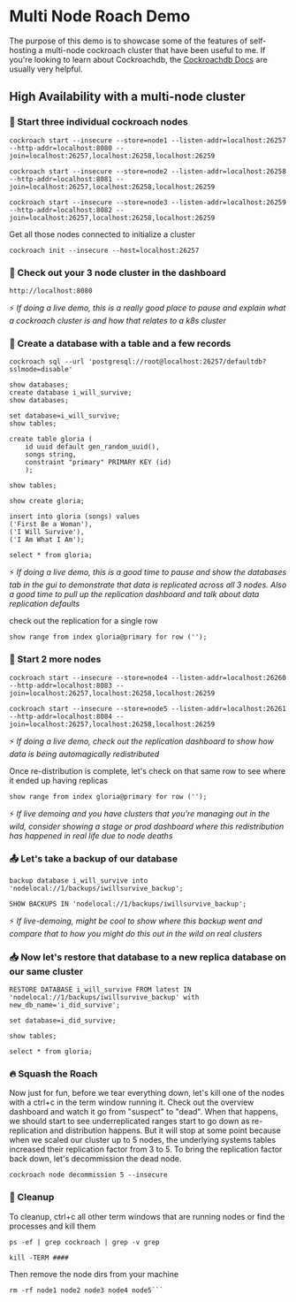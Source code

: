 # Multi Node Roach Demo
The purpose of this demo is to showcase some of the features of self-hosting a multi-node cockroach cluster that have been useful to me. If you're looking to learn about Cockroachdb, the [Cockroachdb Docs](https://www.cockroachlabs.com/docs/) are usually very helpful.

## High Availability with a multi-node cluster

### :battery: Start three individual cockroach nodes 
```
cockroach start --insecure --store=node1 --listen-addr=localhost:26257 --http-addr=localhost:8080 --join=localhost:26257,localhost:26258,localhost:26259
```

```
cockroach start --insecure --store=node2 --listen-addr=localhost:26258 --http-addr=localhost:8081 --join=localhost:26257,localhost:26258,localhost:26259
```

```
cockroach start --insecure --store=node3 --listen-addr=localhost:26259 --http-addr=localhost:8082 --join=localhost:26257,localhost:26258,localhost:26259

```
Get all those nodes connected to initialize a cluster
```
cockroach init --insecure --host=localhost:26257
```

### :eyes: Check out your 3 node cluster in the dashboard 
```
http://localhost:8080
```
:zap: *If doing a live demo, this is a really good place to pause and explain what a cockroach cluster is and how that relates to a k8s cluster*

### :page_facing_up: Create a database with a table and a few records 
```
cockroach sql --url 'postgresql://root@localhost:26257/defaultdb?sslmode=disable'
```
```
show databases;
create database i_will_survive;
show databases;
```
```
set database=i_will_survive;
show tables;

create table gloria (
    id uuid default gen_random_uuid(), 
    songs string, 
    constraint "primary" PRIMARY KEY (id)
    );

show tables;
```

```
show create gloria;

insert into gloria (songs) values 
('First Be a Woman'), 
('I Will Survive'), 
('I Am What I Am');

select * from gloria;

```
:zap: *If doing a live demo, this is a good time to pause and show the databases tab in the gui to demonstrate that data is replicated across all 3 nodes. Also a good time to pull up the replication dashboard and talk about data replication defaults*

check out the replication for a single row

```
show range from index gloria@primary for row ('');
```

### :battery: Start 2 more nodes 
```
cockroach start --insecure --store=node4 --listen-addr=localhost:26260 --http-addr=localhost:8083 --join=localhost:26257,localhost:26258,localhost:26259
```

```
cockroach start --insecure --store=node5 --listen-addr=localhost:26261 --http-addr=localhost:8084 --join=localhost:26257,localhost:26258,localhost:26259
```

:zap: *If doing a live demo, check out the replication dashboard to show how data is being automagically redistributed*

Once re-distribution is complete, let's check on that same row to see where it ended up having replicas
```
show range from index gloria@primary for row ('');
```

:zap: *If live demoing and you have clusters that you're managing out in the wild, consider showing a stage or prod dashboard where this redistribution has happened in real life due to node deaths*

### :outbox_tray: Let's take a backup of our database 
```
backup database i_will_survive into 'nodelocal://1/backups/iwillsurvive_backup';

SHOW BACKUPS IN 'nodelocal://1/backups/iwillsurvive_backup';
```
:zap: *If live-demoing, might be cool to show where this backup went and compare that to how you might do this out in the wild on real clusters*

### :inbox_tray: Now let's restore that database to a new replica database on our same cluster 
```
RESTORE DATABASE i_will_survive FROM latest IN 'nodelocal://1/backups/iwillsurvive_backup' with new_db_name='i_did_survive';

set database=i_did_survive;

show tables;

select * from gloria;
```

### :fire: Squash the Roach 
Now just for fun, before we tear everything down, let's kill one of the nodes with a ctrl+c in the term window running it. Check out the overview dashboard and watch it go from "suspect" to "dead". When that happens, we should start to see underreplicated ranges start to go down as re-replication and distribution happens. But it will stop at some point because when we scaled our cluster up to 5 nodes, the underlying systems tables increased their replication factor from 3 to 5. To bring the replication factor back down, let's decommission the dead node.
```
cockroach node decommission 5 --insecure
```

### :wrench: Cleanup 
To cleanup, ctrl+c all other term windows that are running nodes or find the processes and kill them
```
ps -ef | grep cockroach | grep -v grep

kill -TERM ####
```

Then remove the node dirs from your machine
```
rm -rf node1 node2 node3 node4 node5```